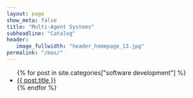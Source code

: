 ```yaml
---
layout: page
show_meta: false
title: "Multi-Agent Systems"
subheadline: "Catalog"
header:
   image_fullwidth: "header_homepage_13.jpg"
permalink: "/mas/"
---
```

<ul>
    {% for post in site.categories["software development"] %}
    <li><a href="{{ site.url }}{{ site.baseurl }}{{ post.url }}">{{ post.title }}</a></li>
    {% endfor %}
</ul>